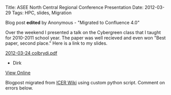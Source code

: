 Title: ASEE North Central Regional Conference Presentation
Date: 2012-03-29
Tags: HPC, slides, Migration

Blog post **edited** by Anonymous \- "Migrated to Confluence 4.0"

Over the weekend I presented a talk on the Cybergreen class that I taught for
2010-2011 school year. The paper was well recieved and even won "Best paper,
second place." Here is a link to my slides.

[2012-03-24 colbrydi.pdf](./images/2012-03-24_colbrydi.pdf)

  * Dirk

[View
Online](https://wiki.hpcc.msu.edu/display/~colbrydi@msu.edu/2012/03/29/ASEE+North+Central+Regional+Conference+Presentation)

Blogpost migrated from [ICER Wiki](https://wiki.hpcc.msu.edu/display/~colbrydi@msu.edu/2012/03/29/ASEE+North+Central+Regional+Conference+Presentation) using custom python script. Comment on errors below.
